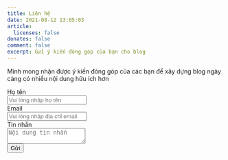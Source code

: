 ```yaml
---
title: Liên hệ
date: 2021-08-12 13:05:03
article:
  licenses: false
donates: false
comment: false
excerpt: Gửi ý kiến đóng góp của bạn cho blog
---
```

Mình mong nhận được ý kiến đóng góp của các bạn để xây dựng blog ngày càng có nhiều nội dung hữu ích hơn
<form id="ajaxForm" action="https://getform.io/f/3b706801-81e4-46a2-be69-3bde70752114" method="POST">
<div class="field">
  <label class="label">Họ tên</label>
  <div class="control">
    <input required class="input" type="text" placeholder="Vui lòng nhập họ tên" name="full-name">
  </div>
</div>

<div class="field">
  <label class="label">Email</label>
  <div class="control has-icons-left has-icons-right">
    <input required class="input" type="email" placeholder="Vui lòng nhập địa chỉ email" value="" name="email">
    <span class="icon is-small is-left">
      <i class="fas fa-envelope"></i>
    </span>
    <!-- <span class="icon is-small is-right">
      <i class="fas fa-exclamation-triangle"></i>
    </span> -->
  </div>
  <!-- <p class="help is-danger">This email is invalid</p> -->
</div>

<div class="field">
  <label class="label">Tin nhắn</label>
  <div class="control">
    <textarea required class="textarea" placeholder="Nội dung tin nhắn"  name="message"></textarea>
  </div>
</div>

<div class="field is-grouped">
  <div class="control">
    <button type="sumit" class="button is-link">Gửi</button>
  </div>
</div>
</form>
